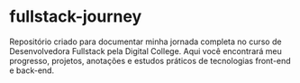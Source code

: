 # fullstack-journey
Repositório criado para documentar minha jornada completa no curso de Desenvolvedora Fullstack pela Digital College. Aqui você encontrará meu progresso, projetos, anotações e estudos práticos de tecnologias front-end e back-end.
